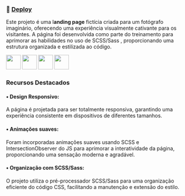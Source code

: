 
### 📎 [Deploy](https://lealvesrs.github.io/scss_landing_page/)

Este projeto é uma l<b>anding page</b> fictícia criada para um fotógrafo imaginário, oferecendo uma experiência visualmente cativante para os visitantes. A página foi desenvolvida como parte do treinamento para aprimorar as habilidades no uso de SCSS/Sass , proporcionando uma estrutura organizada e estilizada ao código.

<img src="https://cdn.jsdelivr.net/gh/devicons/devicon/icons/css3/css3-original.svg" width="40" height="40" /> <img src="https://cdn.jsdelivr.net/gh/devicons/devicon/icons/html5/html5-original.svg" width="40" height="40" />
<img src="https://cdn.jsdelivr.net/gh/devicons/devicon/icons/jquery/jquery-original.svg" width="40" height="40" /> <img src="https://cdn.jsdelivr.net/gh/devicons/devicon/icons/sass/sass-original.svg" width="40" height="40"/>

### Recursos Destacados
#### • Design Responsivo:
A página é projetada para ser totalmente responsiva, garantindo uma experiência consistente em dispositivos de diferentes tamanhos.


#### • Animações suaves:
Foram incorporadas animações suaves usando SCSS e IntersectionObserver do JS para aprimorar a interatividade da página, proporcionando uma sensação moderna e agradável.


#### • Organização com SCSS/Sass:
O projeto utiliza o pré-processador SCSS/Sass para uma organização eficiente do código CSS, facilitando a manutenção e extensão do estilo.

